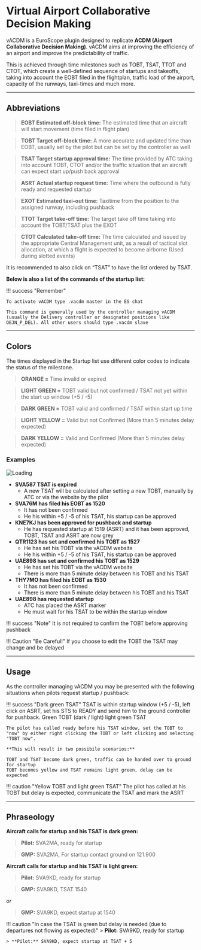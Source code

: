 # Virtual Airport Collaborative Decision Making

vACDM is a EuroScope plugin designed to replicate **ACDM (Airport Collaborative Decision Making)**. vACDM aims at improving the efficiency of an airport and improve the predictability of traffic. 

This is achieved through time milestones such as TOBT, TSAT, TTOT and CTOT, which create a well-defined sequence of startups and takeoffs, taking into account the EOBT filed in the flightplan, traffic load of the airport, capacity of the runways, taxi-times and much more.

---

## Abbreviations

> **EOBT Estimated off-block time:** The estimated time that an aircraft will start movement (time filed in flight plan)

> **TOBT Target off-block time:** A more accurate and updated time than EOBT, usually set by the pilot but can be set by the controller as well

> **TSAT Target startup approval time:** The time provided by ATC taking into account TOBT, CTOT and/or the traffic situation that an aircraft can expect start up/push back approval

> **ASRT Actual startup request time:** Time where the outbound is fully ready and requested startup

> **EXOT Estimated taxi-out time:** Taxitime from the position to the assigned runway, including pushback

> **TTOT Target take-off time:** The target take off time taking into account the TOBT/TSAT plus the EXOT

> **CTOT Calculated take-off time:** The time calculated and issued by the appropriate Central Management unit, as a result of tactical slot allocation, at which a flight is expected to become airborne (Used during slotted events)

It is recommended to also click on “TSAT” to have the list ordered by TSAT.

**Below is also a list of the commands of the startup list:**


!!! success "Remember"

    To activate vACDM type .vacdm master in the ES chat

    This command is generally used by the controller managing vACDM (usually the Delivery controller or designated positions like OEJN_P_DEL). All other users should type .vacdm slave

---

## Colors
The times displayed in the Startup list use different color codes to indicate the status of the milestone.

> **ORANGE =** Time invalid or expired

> **LIGHT GREEN =** TOBT valid but not confirmed / TSAT not yet within the start up window (+5 / -5)

> **DARK GREEN =** TOBT valid and confirmed / TSAT within start up time

> **LIGHT YELLOW =** Valid but not Confirmed (More than 5 minutes delay expected)

> **DARK YELLOW =** Valid and Confirmed (More than 5 minutes delay expected)

### Examples

![Loading](img/eg.png)

- **SVA587 TSAT is expired**
    - A new TSAT will be calculated after setting a new TOBT, manually by ATC or via the website by the pilot
- **SVA76M has filed his EOBT as 1520**
    - It has not been confirmed
    - He his within +5 / -5 of his TSAT, his startup can be approved
- **KNE7KJ has been approved for pushback and startup**
    - He has requested startup at 1519 (ASRT) and it has been approved, TOBT, TSAT and ASRT are now grey
- **QTR1123 has set and confirmed his TOBT as 1527**
    - He has set his TOBT via the vACDM website
    - He his within +5 / -5 of his TSAT, his startup can be approved
- **UAE898 has set and confirmed his TOBT as 1529**
    - He has set his TOBT via the vACDM website
    - There is more than 5 minute delay between his TOBT and his TSAT
- **THY7MO has filed his EOBT as 1530**
    - It has not been confirmed
    - There is more than 5 minute delay between his TOBT and his TSAT
- **UAE898 has requested startup**
    - ATC has placed the ASRT marker
    - He must wait for his TSAT to be within the startup window

!!! success "Note"
    It is not required to confirm the TOBT before approving pushback

!!! Caution "Be Careful!"
    If you choose to edit the TOBT the TSAT may change and be delayed

---

## Usage

As the controller managing vACDM you may be presented with the following situations when pilots request startup / pushback:

!!! success "Dark green TSAT"
    TSAT is within startup window (+5 / -5), left click on ASRT, set his STS to READY and send him to the ground controller for pushback.
    Green TOBT (dark / light) light green TSAT

    The pilot has called ready before his TSAT window, set the TOBT to "now" by either right clicking the TOBT or left clicking and selecting "TOBT now".

    **This will result in two possibile scenarios:**

    TOBT and TSAT become dark green, traffic can be handed over to ground for startup
    TOBT becomes yellow and TSAT remains light green, delay can be expected

!!! caution "Yellow TOBT and light green TSAT"
    The pilot has called at his TOBT but delay is expected, communicate the TSAT and mark the ASRT

---

## Phraseology

**Aircraft calls for startup and his TSAT is dark green:**

> **Pilot:** SVA2MA, ready for startup

> **GMP:** SVA2MA, For startup contact ground on 121.900

**Aircraft calls for startup and his TSAT is light green:**

> **Pilot:** SVA9KD, ready for startup

> **GMP:** SVA9KD, TSAT 1540

*or*

> **GMP:** SVA9KD, expect startup at 1540

!!! caution "In case the TSAT is green but delay is needed (due to departures not flowing as expected)"
    > **Pilot:** SVA9KD, ready for startup

    > **Pilot:** SVA9KD, expect startup at TSAT + 5